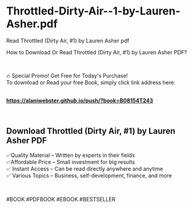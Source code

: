 # Throttled-Dirty-Air--1-by-Lauren-Asher.pdf
Read Throttled (Dirty Air, #1) by Lauren Asher pdf
<p>How to Download Or Read Throttled (Dirty Air, #1) by Lauren Asher PDF?</p>
<p>&nbsp;</p>
<p>&#128293;  Special Promo! Get Free for Today's Purchase!<br />To download or Read your free Book, simply click link address here:&nbsp;<br />&nbsp;</p>
<p><a href="https://alaniwebster.github.io/push/?book=B08154T243"><strong>https://alaniwebster.github.io/push/?book=B08154T243</strong></a></p>
<p>&nbsp;</p>
<h2>Download Throttled (Dirty Air, #1) by Lauren Asher PDF</h2>
<p>&#x2705;Quality Material &ndash; Written by experts in their fields<br />&#x2705;Affordable Price &ndash; Small investment for big results<br />&#x2705; Instant Access &ndash; Can be read directly anywhere and anytime<br />&#x2705; Various Topics &ndash; Business, self-development, finance, and more</p>
<p>&nbsp;</p>
<p>#BOOK #PDFBOOK #EBOOK #BESTSELLER</p>
